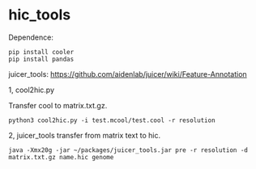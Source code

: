 # hic_tools

Dependence:
```
pip install cooler
pip install pandas
```
juicer_tools: https://github.com/aidenlab/juicer/wiki/Feature-Annotation

1, cool2hic.py

Transfer cool to matrix.txt.gz.
```
python3 cool2hic.py -i test.mcool/test.cool -r resolution
```

2, juicer_tools transfer from matrix text to hic.
```
java -Xmx20g -jar ~/packages/juicer_tools.jar pre -r resolution -d matrix.txt.gz name.hic genome
```
